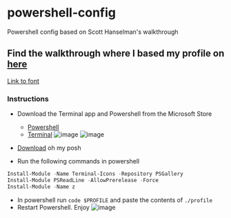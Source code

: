 # powershell-config
Powershell config based on Scott Hanselman's walkthrough

## Find the walkthrough where I based my profile on [here](https://www.hanselman.com/blog/my-ultimate-powershell-prompt-with-oh-my-posh-and-the-windows-terminal)

[Link to font](https://github.com/ryanoasis/nerd-fonts/releases/download/v2.1.0/CascadiaCode.zip?WT.mc_id=-blog-scottha)

### Instructions
- Download the Terminal app and Powershell from the Microsoft Store
  - [Powershell](https://www.microsoft.com/store/productId/9MZ1SNWT0N5D?ocid=pdpshare)
  - [Terminal](https://www.microsoft.com/store/productId/9N0DX20HK701?ocid=pdpshare)
![image](https://github.com/geolawton/powershell-config/assets/90012201/a1ae4eea-7b85-448e-9cfa-7af346fe89da)
![image](https://github.com/geolawton/powershell-config/assets/90012201/4316e5c1-fb83-4ebc-81e4-18b647381065)
  
- [Download](https://ohmyposh.dev/) oh my posh
- Run the following commands in powershell
```powershell
Install-Module -Name Terminal-Icons -Repository PSGallery
Install-Module PSReadLine -AllowPrerelease -Force
Install-Module -Name z
```
- In powershell run `code $PROFILE` and paste the contents of `./profile`
- Restart Powershell. Enjoy
![image](https://github.com/geolawton/powershell-config/assets/90012201/bc4c37e0-defb-48e7-9e58-bcd6233b890f)

